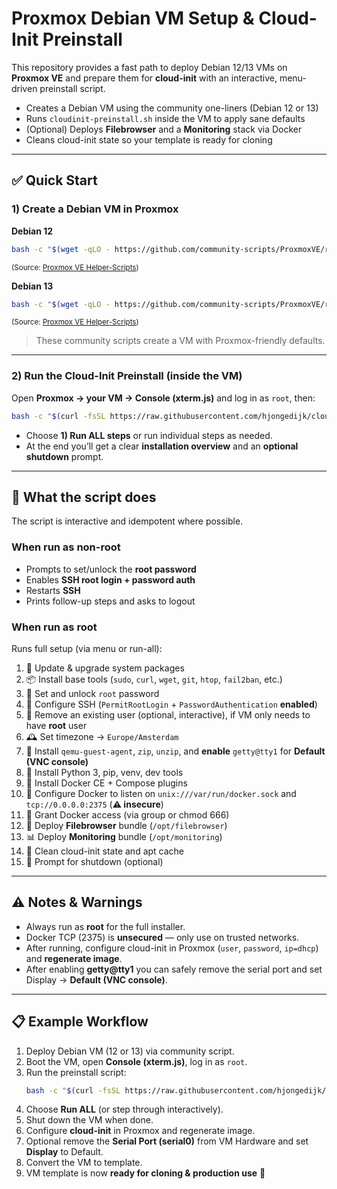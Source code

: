 # Proxmox Debian VM Setup & Cloud-Init Preinstall

This repository provides a fast path to deploy Debian 12/13 VMs on **Proxmox VE** and prepare them for **cloud-init** with an interactive, menu-driven preinstall script.

- Creates a Debian VM using the community one-liners (Debian 12 or 13)
- Runs `cloudinit-preinstall.sh` inside the VM to apply sane defaults
- (Optional) Deploys **Filebrowser** and a **Monitoring** stack via Docker
- Cleans cloud-init state so your template is ready for cloning

---

## ✅ Quick Start

### 1) Create a Debian VM in Proxmox

**Debian 12**
```bash
bash -c "$(wget -qLO - https://github.com/community-scripts/ProxmoxVE/raw/main/scripts/debian-vm.sh)"
```
<sub>(Source: [Proxmox VE Helper-Scripts](https://community-scripts.github.io/ProxmoxVE/scripts?id=debian-vm&category=Operating+Systems))</sub>

**Debian 13**
```bash
bash -c "$(wget -qLO - https://github.com/community-scripts/ProxmoxVE/raw/main/scripts/debian-13-vm.sh)"
```
<sub>(Source: [Proxmox VE Helper-Scripts](https://community-scripts.github.io/ProxmoxVE/scripts?id=debian-13-vm))</sub>

> These community scripts create a VM with Proxmox-friendly defaults.

---

### 2) Run the Cloud-Init Preinstall (inside the VM)

Open **Proxmox → your VM → Console (xterm.js)** and log in as `root`, then:

```bash
bash -c "$(curl -fsSL https://raw.githubusercontent.com/hjongedijk/cloudinit-preinstall/main/cloudinit-preinstall.sh)"
```

- Choose **1) Run ALL steps** or run individual steps as needed.
- At the end you’ll get a clear **installation overview** and an **optional shutdown** prompt.

---

## 🧰 What the script does

The script is interactive and idempotent where possible.  

### When run as **non-root**
- Prompts to set/unlock the **root password**
- Enables **SSH root login + password auth**
- Restarts **SSH**
- Prints follow-up steps and asks to logout

### When run as **root**
Runs full setup (via menu or run-all):

1. 🔄 Update & upgrade system packages  
2. 📦 Install base tools (`sudo`, `curl`, `wget`, `git`, `htop`, `fail2ban`, etc.)  
3. 🔐 Set and unlock `root` password  
4. 🔧 Configure SSH (`PermitRootLogin` + `PasswordAuthentication` **enabled**)  
5. 🧹 Remove an existing user (optional, interactive), if VM only needs to have **root** user  
6. 🕰️  Set timezone → `Europe/Amsterdam`  
7. 🧰 Install `qemu-guest-agent`, `zip`, `unzip`, and **enable** `getty@tty1` for **Default (VNC console)** 
8. 🐍 Install Python 3, pip, venv, dev tools  
9. 🐳 Install Docker CE + Compose plugins  
10. 🔌 Configure Docker to listen on `unix:///var/run/docker.sock` and `tcp://0.0.0.0:2375` (**⚠️ insecure**)  
11. 👥 Grant Docker access (via group or chmod 666)  
12. 📁 Deploy **Filebrowser** bundle (`/opt/filebrowser`)  
13. 📊 Deploy **Monitoring** bundle (`/opt/monitoring`)  
14. 🧽 Clean cloud-init state and apt cache  
15. 📴 Prompt for shutdown (optional)  

---

## ⚠️ Notes & Warnings

- Always run as **root** for the full installer.  
- Docker TCP (2375) is **unsecured** — only use on trusted networks.  
- After running, configure cloud-init in Proxmox (`user`, `password`, `ip=dhcp`) and **regenerate image**.  
- After enabling **getty@tty1** you can safely remove the serial port and set Display → **Default (VNC console)**.  

---

## 📋 Example Workflow

1. Deploy Debian VM (12 or 13) via community script.  
2. Boot the VM, open **Console (xterm.js)**, log in as `root`.  
3. Run the preinstall script:  
   ```bash
   bash -c "$(curl -fsSL https://raw.githubusercontent.com/hjongedijk/cloudinit-preinstall/main/cloudinit-preinstall.sh)"
   ```  
4. Choose **Run ALL** (or step through interactively).  
5. Shut down the VM when done.  
6. Configure **cloud-init** in Proxmox and regenerate image. 
7. Optional remove the **Serial Port (serial0)** from VM Hardware and set **Display** to Default.
8. Convert the VM to template.
8. VM template is now **ready for cloning & production use** 🚀  
